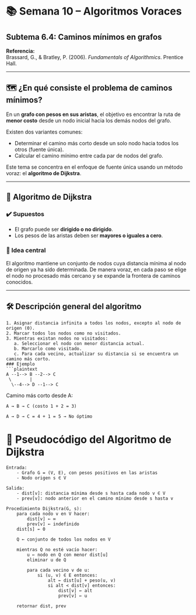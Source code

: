 # 📚 Semana 10 – Algoritmos Voraces  
## Subtema 6.4: Caminos mínimos en grafos

**Referencia:**  
Brassard, G., & Bratley, P. (2006). *Fundamentals of Algorithmics*. Prentice Hall.

---

## 🗺️ ¿En qué consiste el problema de caminos mínimos?

En un **grafo con pesos en sus aristas**, el objetivo es encontrar la ruta de **menor costo** desde un nodo inicial hacia los demás nodos del grafo.

Existen dos variantes comunes:

- Determinar el camino más corto desde un solo nodo hacia todos los otros (fuente única).
- Calcular el camino mínimo entre cada par de nodos del grafo.

Este tema se concentra en el enfoque de fuente única usando un método voraz: el **algoritmo de Dijkstra**.

---

## 🧠 Algoritmo de Dijkstra

### ✔️ Supuestos

- El grafo puede ser **dirigido o no dirigido**.
- Los pesos de las aristas deben ser **mayores o iguales a cero**.

### 🚀 Idea central

El algoritmo mantiene un conjunto de nodos cuya distancia mínima al nodo de origen ya ha sido determinada. De manera voraz, en cada paso se elige el nodo no procesado más cercano y se expande la frontera de caminos conocidos.

---

## 🛠️ Descripción general del algoritmo

```plaintext
1. Asignar distancia infinita a todos los nodos, excepto al nodo de origen (0).
2. Marcar todos los nodos como no visitados.
3. Mientras existan nodos no visitados:
   a. Seleccionar el nodo con menor distancia actual.
   b. Marcarlo como visitado.
   c. Para cada vecino, actualizar su distancia si se encuentra un camino más corto.
### Ejemplo
```plaintext
A --1--> B --2--> C
 \       |
  \--4--> D --1--> C
```
Camino más corto desde A:

    A → B → C (costo 1 + 2 = 3)

    A → D → C = 4 + 1 = 5 → No óptimo
  # 🔧 Pseudocódigo del Algoritmo de Dijkstra

```plaintext
Entrada:
    - Grafo G = (V, E), con pesos positivos en las aristas
    - Nodo origen s ∈ V

Salida:
    - dist[v]: distancia mínima desde s hasta cada nodo v ∈ V
    - prev[v]: nodo anterior en el camino mínimo desde s hasta v

Procedimiento Dijkstra(G, s):
    para cada nodo v en V hacer:
        dist[v] ← ∞
        prev[v] ← indefinido
    dist[s] ← 0

    Q ← conjunto de todos los nodos en V

    mientras Q no esté vacío hacer:
        u ← nodo en Q con menor dist[u]
        eliminar u de Q

        para cada vecino v de u:
            si (u, v) ∈ E entonces:
                alt ← dist[u] + peso(u, v)
                si alt < dist[v] entonces:
                    dist[v] ← alt
                    prev[v] ← u

    retornar dist, prev
```